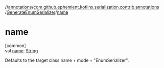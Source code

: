 //[annotations](../../../index.md)/[com.github.ephemient.kotlinx.serialization.contrib.annotations](../index.md)/[GenerateEnumSerializer](index.md)/[name](name.md)

# name

[common]\
val [name](name.md): [String](https://kotlinlang.org/api/latest/jvm/stdlib/kotlin/-string/index.html)

Defaults to the target class name + mode + "EnumSerializer".
